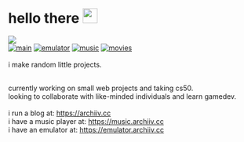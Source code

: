 
# hello there <img src="https://discordmojis.com/emojis/10031-60fps_parrot/download" width="30px">
![](https://komarev.com/ghpvc/?username=archiivv)</br>
[![main](https://img.shields.io/badge/archiiv.cc-8A2BE2)](https://archiiv.cc) [![emulator](https://img.shields.io/badge/emulator.archiiv.cc-2c7ee2)](https://emulator.archiiv.cc) [![music](https://img.shields.io/badge/music.archiiv.cc-d92ce2)](https://music.archiiv.cc) [![movies](https://img.shields.io/badge/movies.archiiv.cc-e2932b)](https://music.archiiv.cc)<br />
 <br />
i make random little projects. <br /> </br>

currently working on small web projects and taking cs50.<br>looking to collaborate with like-minded individuals and learn gamedev.<br><br>i run a blog at: https://archiiv.cc<br>i have a music player at: https://music.archiiv.cc<br>i have an emulator at: https://emulator.archiiv.cc
